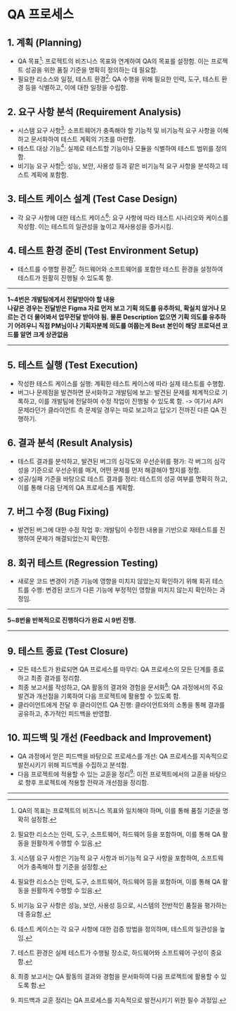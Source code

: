 # QA 프로세스

## 1. 계획 (Planning)
- QA 목표[^1]: 프로젝트의 비즈니스 목표와 연계하여 QA의 목표를 설정함. 이는 프로젝트 성공을 위한 품질 기준을 명확히 정의하는 데 필요함.
- 필요한 리소스와 일정, 테스트 환경[^3]: QA 수행을 위해 필요한 인력, 도구, 테스트 환경 등을 식별하고, 이에 대한 일정을 수립함.

## 2. 요구 사항 분석 (Requirement Analysis)
- 시스템 요구 사항[^2]: 소프트웨어가 충족해야 할 기능적 및 비기능적 요구 사항을 이해하고 문서화하여 테스트 계획의 기초를 마련함.
- 테스트 대상 기능[^3]: 실제로 테스트할 기능이나 모듈을 식별하여 테스트 범위를 정의함.
- 비기능 요구 사항[^4]: 성능, 보안, 사용성 등과 같은 비기능적 요구 사항을 분석하고 테스트 계획에 포함함.

## 3. 테스트 케이스 설계 (Test Case Design)
- 각 요구 사항에 대한 테스트 케이스[^5]: 요구 사항에 따라 테스트 시나리오와 케이스를 작성함. 이는 테스트의 일관성을 높이고 재사용성을 증가시킴.

## 4. 테스트 환경 준비 (Test Environment Setup)
- 테스트를 수행할 환경[^6]: 하드웨어와 소프트웨어를 포함한 테스트 환경을 설정하여 테스트가 원활히 진행될 수 있도록 함.

---

**1~4번은 개발팀에게서 전달받아야 할 내용**  
**나같은 경우는 전달받은 Figma 자료 먼저 보고 기획 의도를 유추하되, 확실치 않거나 모르는 건 더 물어봐서 업무전달 받아야 됨.**
**물론 Description 없으면 기획 의도를 유추하기 어려우니 직접 PM님이나 기획자분께 의도를 여쭙는게 Best**
**본인이 해당 프로덕션 코드를 알면 크게 상관없음**

---

## 5. 테스트 실행 (Test Execution)
- 작성한 테스트 케이스를 실행: 계획한 테스트 케이스에 따라 실제 테스트를 수행함.
- 버그나 문제점을 발견하면 문서화하고 개발팀에 보고: 발견된 문제를 체계적으로 기록하고, 이를 개발팀에 전달하여 수정 작업이 진행될 수 있도록 함.
-> 여기서 API 문제라던가 클라이언트 측 문제일 경우는 따로 보고하고 답오기 전까진 다른 QA 진행하기.
  
## 6. 결과 분석 (Result Analysis)
- 테스트 결과를 분석하고, 발견된 버그의 심각도와 우선순위를 평가: 각 버그의 심각성을 기준으로 우선순위를 매겨, 어떤 문제를 먼저 해결해야 할지를 정함.
- 성공/실패 기준을 바탕으로 테스트 결과를 정리: 테스트의 성공 여부를 명확히 하고, 이를 통해 다음 단계의 QA 프로세스를 계획함.

## 7. 버그 수정 (Bug Fixing)
- 발견된 버그에 대한 수정 작업 후: 개발팀이 수정한 내용을 기반으로 재테스트를 진행하여 문제가 해결되었는지 확인함.

## 8. 회귀 테스트 (Regression Testing)
- 새로운 코드 변경이 기존 기능에 영향을 미치지 않았는지 확인하기 위해 회귀 테스트를 수행: 변경된 코드가 다른 기능에 부정적인 영향을 미치지 않는지 확인하는 과정임.

---

**5~8번을 반복적으로 진행하다가 완료 시 9번 진행.**

---

## 9. 테스트 종료 (Test Closure)
- 모든 테스트가 완료되면 QA 프로세스를 마무리: QA 프로세스의 모든 단계를 종료하고 최종 결과를 정리함.
- 최종 보고서를 작성하고, QA 활동의 결과와 경험을 문서화[^7]: QA 과정에서의 주요 발견과 개선점을 기록하여 다음 프로젝트에 활용할 수 있도록 함.
- 클라이언트에게 전달 후 클라이언트 QA 진행: 클라이언트와의 소통을 통해 결과를 공유하고, 추가적인 피드백을 반영함.

## 10. 피드백 및 개선 (Feedback and Improvement)
- QA 과정에서 얻은 피드백을 바탕으로 프로세스를 개선: QA 프로세스를 지속적으로 발전시키기 위해 피드백을 수집하고 분석함.
- 다음 프로젝트에 적용할 수 있는 교훈을 정리[^8]: 이전 프로젝트에서의 교훈을 바탕으로 향후 프로젝트에 적용할 전략과 개선점을 정리함.

---

[^1]: QA의 목표는 프로젝트의 비즈니스 목표와 일치해야 하며, 이를 통해 품질 기준을 명확히 설정함.

[^2]: 시스템 요구 사항은 기능적 요구 사항과 비기능적 요구 사항을 포함하여, 소프트웨어가 충족해야 할 기준을 설정함.

[^3]: 필요한 리소스는 인력, 도구, 소프트웨어, 하드웨어 등을 포함하며, 이를 통해 QA 활동을 원활하게 수행할 수 있음.

[^4]: 비기능 요구 사항은 성능, 보안, 사용성 등으로, 시스템의 전반적인 품질을 평가하는 데 중요함.

[^5]: 테스트 케이스는 각 요구 사항에 대한 검증 방법을 정의하며, 테스트의 일관성을 높임.

[^6]: 테스트 환경은 실제 테스트가 수행될 장소로, 하드웨어와 소프트웨어 구성이 중요함.

[^7]: 최종 보고서는 QA 활동의 결과와 경험을 문서화하여 다음 프로젝트에 활용할 수 있도록 함.

[^8]: 피드백과 교훈 정리는 QA 프로세스를 지속적으로 발전시키기 위한 필수 과정임.

